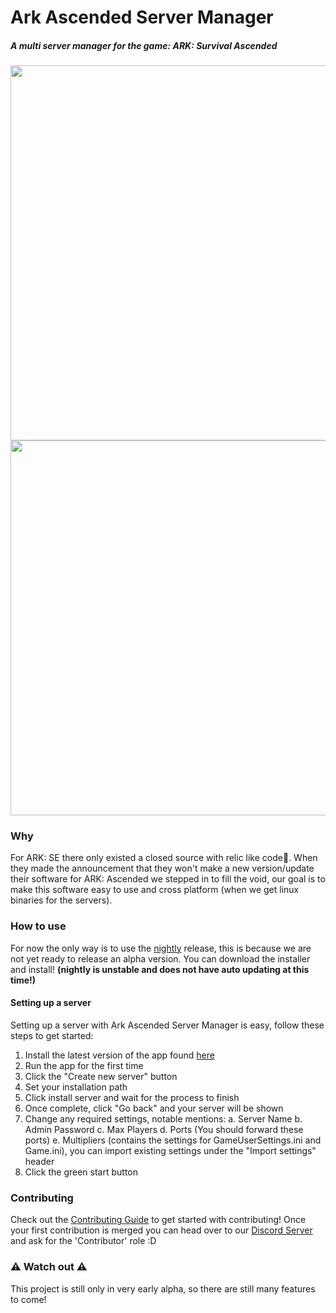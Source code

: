 # Ark Ascended Server Manager
##### A multi server manager for the game: ARK: Survival Ascended
<img src="https://github.com/JensvandeWiel/ArkAscendedServerManager/assets/53059031/63e303e8-f2a8-4cdc-9c2c-4eb68050b051" width="600" ></img>
<img src="https://github.com/JensvandeWiel/ArkAscendedServerManager/assets/53059031/2d7a2314-9b87-45b4-9469-f018c4fedb0d" width="600" ></img>
### Why
For ARK: SE there only existed a closed source with relic like code🧓. When they made the announcement that they won't make a new version/update their software for ARK: Ascended we stepped in to fill the void, our goal is to make this software easy to use and cross platform (when we get linux binaries for the servers).
### How to use
For now the only way is to use the [nightly](https://github.com/JensvandeWiel/ArkAscendedServerManager/releases/tag/nightly) release, this is because we are not yet ready to release an alpha version. You can download the installer and install! **(nightly is unstable and does not have auto updating at this time!)**

#### Setting up a server
Setting up a server with Ark Ascended Server Manager is easy, follow these steps to get started:
 1. Install the latest version of the app found [here](https://github.com/JensvandeWiel/ArkAscendedServerManager/releases/latest/download/Ark-Ascended-Server-Manager-amd64-installer.exe)
 2. Run the app for the first time
 3. Click the "Create new server" button
 4. Set your installation path
 5. Click install server and wait for the process to finish
 6. Once complete, click "Go back" and your server will be shown
 7. Change any required settings, notable mentions:
    a. Server Name
    b. Admin Password
    c. Max Players
    d. Ports (You should forward these ports)
    e. Multipliers (contains the settings for GameUserSettings.ini and Game.ini), you can import existing settings under the "Import settings" header
 8. Click the green start button
### Contributing
Check out the [Contributing Guide](https://github.com/JensvandeWiel/ArkAscendedServerManager/blob/main/CONTRIBUTING.md) to get started with contributing! Once your first contribution is merged you can head over to our [Discord Server](https://discord.gg/vcfNeZ3SDN) and ask for the 'Contributor' role :D
### :warning: Watch out :warning:
This project is still only in very early alpha, so there are still many features to come!
